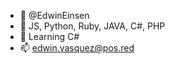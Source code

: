 - 👋 @EdwinEinsen
- 👀 JS, Python, Ruby, JAVA, C#, PHP
- 🌱 Learning C#
- 📫 edwin.vasquez@pos.red

<!---
EdwinEinsen/EdwinEinsen is a ✨ special ✨ repository because its `README.md` (this file) appears on your GitHub profile.
You can click the Preview link to take a look at your changes.
--->
